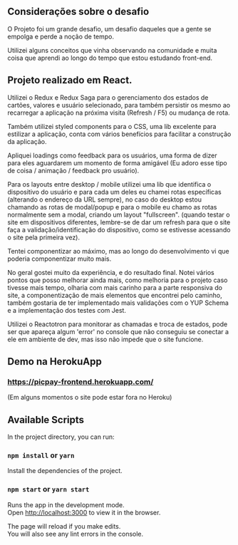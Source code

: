 ## Considerações sobre o desafio

O Projeto foi um grande desafio, um desafio daqueles que a gente se empolga e perde a noção de tempo.

Utilizei alguns conceitos que vinha observando na comunidade e muita coisa que aprendi ao longo do tempo que estou estudando front-end.

## Projeto realizado em React.

Utilizei o Redux e Redux Saga para o gerenciamento dos estados de cartões, valores e usuário selecionado, para também persistir os mesmo ao recarregar a aplicação na próxima visita (Refresh / F5) ou mudança de rota. 

Também utilizei styled components para o CSS, uma lib excelente para estilizar a aplicação, conta com vários benefícios para facilitar a construção da aplicação.

Apliquei loadings como feedback para os usuários, uma forma de dizer para eles aguardarem um momento de forma amigável (Eu adoro esse tipo de coisa / animação / feedback pro usuário).

Para os layouts entre desktop / mobile utilizei uma lib que identifica o dispositivo do usuário e para cada um deles eu chamei rotas específicas (alterando o endereço da URL sempre), no caso do desktop estou chamando as rotas de modal/popup e para o mobile eu chamo as rotas normalmente sem a modal, criando um layout "fullscreen". (quando testar o site em dispositivos diferentes, lembre-se de dar um refresh para que o site faça a validação/identificação do dispositivo, como se estivesse acessando o site pela primeira vez).

Tentei componentizar ao máximo, mas ao longo do desenvolvimento vi que poderia componentizar muito mais.

No geral gostei muito da experiência, e do resultado final. Notei vários pontos que posso melhorar ainda mais, como melhoria para o projeto caso tivesse mais tempo, olharia com mais carinho para a parte responsiva do site, a componentização de mais elementos que encontrei pelo caminho, também gostaria de ter implementado mais validações com o YUP Schema e a implementação dos testes com Jest.

Utilizei o Reactotron para monitorar as chamadas e troca de estados, pode ser que apareça algum 'error' no console que não conseguiu se conectar a ele em ambiente de dev, mas isso não impede que o site funcione.

## Demo na HerokuApp
### https://picpay-frontend.herokuapp.com/
(Em alguns momentos o site pode estar fora no Heroku)

## Available Scripts

In the project directory, you can run:

### `npm install` or `yarn`

Install the dependencies of the project.

### `npm start` or `yarn start`

Runs the app in the development mode.<br>
Open [http://localhost:3000](http://localhost:3000) to view it in the browser.

The page will reload if you make edits.<br>
You will also see any lint errors in the console.
